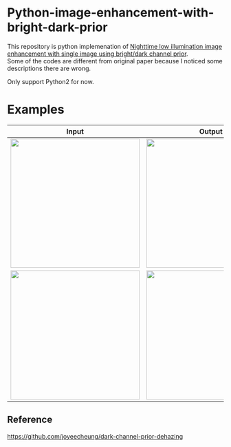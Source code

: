 # Python-image-enhancement-with-bright-dark-prior

This repository is python implemenation of [Nighttime low illumination image enhancement with single image using bright/dark channel prior](https://jivp-eurasipjournals.springeropen.com/articles/10.1186/s13640-018-0251-4).  
Some of the codes are different from original paper because I noticed some descriptions there are wrong.  

Only support Python2 for now.  

# Examples  
|Input|Output|
|---|---|
|<img src="https://user-images.githubusercontent.com/44015510/78751084-84f1db00-79ac-11ea-8e09-cbe382bc50b1.png" width="300">|<img src="https://user-images.githubusercontent.com/44015510/78751178-b1a5f280-79ac-11ea-8456-05295841102d.png" width="300">|   
|<img src="https://user-images.githubusercontent.com/44015510/78751294-e5811800-79ac-11ea-91f9-783418b08c75.png" width="300">|<img src="https://user-images.githubusercontent.com/44015510/78751315-f2057080-79ac-11ea-8279-90fe4cc7bc4b.png" width="300">|

## Reference
https://github.com/joyeecheung/dark-channel-prior-dehazing
